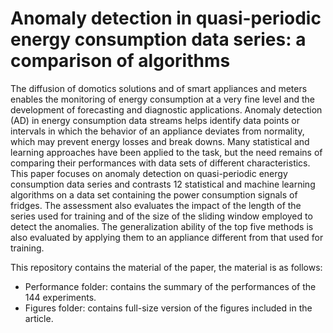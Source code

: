 # Anomaly detection in quasi-periodic energy consumption data series: a comparison of algorithms

The diffusion of domotics solutions and of smart appliances and meters enables the monitoring of energy consumption at a very fine level and the development of forecasting and diagnostic applications. Anomaly detection (AD) in energy consumption data streams helps identify data points or intervals in which the behavior of an appliance deviates from normality, which may prevent energy losses and break downs. Many statistical and learning approaches have been applied to the task, but the need remains of comparing their performances with data sets of different characteristics. This paper focuses on anomaly detection on quasi-periodic energy consumption data series and contrasts 12 statistical and machine learning algorithms on a data set containing the power consumption signals of fridges. The assessment also evaluates the impact of the length of the series used for training and of the size of the sliding window employed to detect the anomalies. The generalization ability of the top five methods is also evaluated by applying them to an appliance different from that used for training. 

This repository contains the material of the paper, the material is as follows:
* Performance folder: contains the summary of the performances of the 144 experiments.
* Figures folder: contains full-size version of the figures included in the article.
